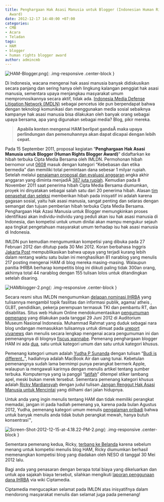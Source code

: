 ```yaml
---
title: Penghargaan Hak Asasi Manusia untuk Blogger (Indonesian Human Rights Blogger
  Award)
date: 2012-12-17 14:40:00 +07:00
categories:
- CMB
- Acara
- Teladan
tags:
- HAM
- blogger
- human rights blogger award
author: admincmb
---
```


![HAM-Blogger.png](/uploads/HAM-Blogger.png){: .img-responsive .center-block }

Di Indonesia, wacana mengenai hak asasi manusia banyak didiskusikan secara panjang dan sering hanya oleh lingkung kalangan penggiat hak asasi manusia, sementara upaya menjangkau masyarakat umum mempromosikannya secara aktif, tidak ada. [Indonesia Media Defense Litigation Network (IMDLN)](http://hamblogger.org/tentang-kami/tentang-imdln/) sebagai pencetus ide pun berpendapat bahwa dengan teknologi komunikasi dan menggunakan media sosial sebaiknya kampanye hak asasi manusia bisa dilakukan oleh banyak orang sebagai upaya bersama, apa yang digunakan sebagai media? Blog, pikir mereka.

> **Apabila konten mengenai HAM berlipat gandaÂ  maka upaya perlindungan dan pemenuhannya akan dapat dicapai dengan lebih cepat.**

Pada 15 September 2011, proposal kegiatan “**Penghargaan Hak Asasi Manusia untuk Blogger (Human Rights Blogger Award)**” didaftarkan ke hibah terbuka Cipta Media Bersama oleh IMLDN. Permohonan hibah bernomor urut [0608](http://www.ciptamedia.org/2011/11/08/penghargaan-hak-asasi-manusia-untuk-blogger-human-rights-blogger-award-3/) masuk dengan kategori “Kebebasan dan etika bermedia” dan memiliki total permintaan dana sebesar 1 milyar rupiah. Setelah melalui [penajaman proposal dan evaluasi anggaran](http://www.ciptamedia.org/2011/10/11/penajaman-proposal-dan-evaluasi-anggaran-untuk-calon-penerima-hibah/) angka akhir anggaran yang diminta menjadiÂ  [387 juta rupiah](http://www.wikimedia.or.id/wiki/Cipta_Media_Bersama/Penghargaan_Hak_Asasi_Manusia_untuk_Blogger/Rencana_Anggaran). Kemudian pada 8 November 2011 saat penerima hibah Cipta Media Bersama diumumkan, proyek ini dinyatakan sebagai salah satu dari 20 penerima hibah. Alasan [tim penasehat dan seleksi](http://www.ciptamedia.org/tim-seleksi-2/tim-penasehat-dan-seleksi/) memberikan hibah pada inisyatif ini adalah karena gagasan sosial, yaitu hak asasi manusia, sangat penting dan selaras dengan semangat dan tujuan pemberian hibah terbuka Cipta Media Bersama. Penghargaan Hak Azasi Manusia untuk Blogger memungkinkan proses identifikasi akan individu-individu yang peduli akan isu hak asasi manusia di Indonesia, dan kompetisi untuk umum dinilai akan mampu mengukur sejauh apa tingkat pengetahuan masyarakat umum terhadap isu hak asasi manusia di Indonesia.

IMLDN pun kemudian mengumumkan kompetisi yang dibuka pada 27 Februari 2012 dan ditutup pada 30 Mei 2012. Koran berbahasa Inggris [Jakarta Post](http://www.thejakartapost.com/news/2012/07/02/local-activists-see-blogs-new-weapons-human-rights.html) mempublikasikan bahwa upaya yang terjadi kurang lebih dalam rentang waktu satu bulan ini menghasilkan 81 narablog yang menulis 217 posting mengenai HAM di blog mereka masing-masing. Walaupun panitia IHRBA berharap kompetitis blog ini diikuti paling tidak 300an orang, akhirnya total 44 narablog dengan 155 tulisan lolos untuk ditandingkan setelah disaring.

![HAMblogger-2.png](/uploads/HAMblogger-2.png){: .img-responsive .center-block }

Secara resmi situs IMLDN mengumumkan [delapan nominasi IHRBA](http://hamblogger.org/pembacaan-nominasi-pemenang-ihrba-2012/) yang tulisannya mengambil topik fasilitas dan informasi publik, agama/ atheis , GLBT, pendidikan, pekerja perempuan termasuk TKI dan pembantu RT, dan disabilitas. Situs web Hukum Online mendokumentasikan [pengumuman pemenang](http://www.hukumonline.com/berita/bacafoto/lt4ff1d30e969ef/indonesian-human-rights-blog-award-2012) yang dilakukan pada tanggal 29 Juni 2012 di Auditorium Museum Nasional Indonesia. Muhammad Rahmat yang duduk sebagai nara blog undangan memasukkan tulisannya untuk dimuat pada [ureport vivanews](http://ureport.news.viva.co.id/news/read/331551-indonesia-human-rights-blog-award) dan menulis secara lengkap mengenai acara pengumuman ini dan pemenangnya di blognya [fiscus wannabe](http://www.fiscuswannabe.web.id/2012/06/malam-penganugerahan-indonesia-human.html). Pemenang penghargaan blogger HAM ini ada [dua](http://hamblogger.org/pembacaan-pemenang-ihrba-2012/), satu untuk kategori umum dan satu untuk kategori khusus.

Pemenang kategori umum adalah [Yudha P Sunanda](https://twitter.com/yudhaspiza) dengan tulisan “[Budi is different..](http://myudhaps.wordpress.com/2012/05/08/budi-is-different/)”, hadiahnya adalah MacBook Air dan uang tunai. Kebetulan pemenangnya sudah lama bermimpi punya perangkat bermerk Apple, walaupun ia mengawali karirnya dengan menulis artikel tentang sumber terbuka. Komputernya yang ia panggil “[latifah](http://myudhaps.wordpress.com/2012/07/20/sampai-jumpa-latifah/)” ditempel stiker lambang apel, meski bukan merek tersebut. Sementara pemenang kategori khusus adalah [Ricky Mardiansyah](https://plus.google.com/108306777466535425208) dengan judul tulisan [Jangan Renggut Hak Asasi Manusia untuk Mencintai](http://rickylicious.blogspot.com/2012/05/jangan-renggut-hak-asasi-manusia-untuk.html) yang diilhami dari jalan hidupnya.

Untuk anda yang ingin menulis tentang HAM dan tidak memiliki perangkat memadai, jangan iri pada hadiah pemenang ya, karena pada bulan Agustus 2012, Yudha, pemenang kategori umum menulis [pengalaman pribadi](http://myudhaps.wordpress.com/2012/08/15/mensyukuri-keberadaan/) bahwa untuk banyak menulis anda tidak butuh perangkat mewah, hanya butuh konsentrasi™‚

![Screen-Shot-2012-12-15-at-4.18.22-PM-2.png](/uploads/Screen-Shot-2012-12-15-at-4.18.22-PM-2.png){: .img-responsive .center-block }

Sementara pemenang kedua, Ricky, [terbang ke Belanda](http://rickylicious.blogspot.com/2012_06_01_archive.html) karena sebelum menang untuk kompetisi menulis blog HAM, Ricky diumumkan berhasil memenangkan kompetisi blog yang diadakan oleh NESO di tanggal 30 Mei 2012 lalu.

Bagi anda yang penasaran dengan berapa total biaya yang dikeluarkan dan untuk apa sajakah biaya tersebut, silahkan mengikuti [laporan penggunaan dana IHRBA](http://www.ciptamedia.org/wiki/Penghargaan_Hak_Asasi_Manusia_untuk_Blogger/Laporan_Penggunaan_Dana) via wiki Ciptamedia.

Ciptamedia mengucapkan selamat pada IMLDN atas inisyatifnya dalam mendorong masyarakat menulis dan selamat juga pada pemenang!